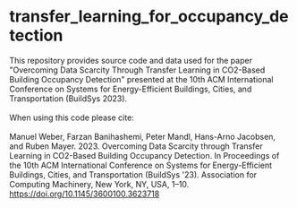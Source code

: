 # transfer_learning_for_occupancy_detection
This repository provides source code and data used for the paper "Overcoming Data Scarcity Through Transfer Learning in CO2-Based Building Occupancy Detection" presented at the 10th ACM International Conference on Systems for Energy-Efficient Buildings, Cities, and Transportation (BuildSys 2023).
<br><br>
When using this code please cite:<br><br>
Manuel Weber, Farzan Banihashemi, Peter Mandl, Hans-Arno Jacobsen, and Ruben Mayer. 2023. Overcoming Data Scarcity through Transfer Learning in CO2-Based Building Occupancy Detection. In Proceedings of the 10th ACM International Conference on Systems for Energy-Efficient Buildings, Cities, and Transportation (BuildSys '23). Association for Computing Machinery, New York, NY, USA, 1–10. https://doi.org/10.1145/3600100.3623718
